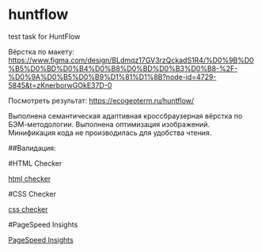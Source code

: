 # huntflow
test task for HuntFlow

Вёрстка по макету: 
https://www.figma.com/design/BLdmqz17GV3rzQckadS1R4/%D0%9B%D0%B5%D0%BD%D0%B4%D0%B8%D0%BD%D0%B3%D0%B8-%2F-%D0%9A%D0%B5%D0%B9%D1%81%D1%8B?node-id=4729-5845&t=zKnerborwGOkE37D-0

Посмотреть результат: 
https://ecogeoterm.ru/huntflow/

Выполнена семантическая адаптивная кроссбраузерная вёрстка по БЭМ-методологии.
Выполнена оптимизация изображений.
Минификация кода не производилась для удобства чтения.

##Валидация:

#HTML Checker

[html checker](https://validator.w3.org/nu/?doc=https%3A%2F%2Fecogeoterm.ru%2Fhuntflow%2F)


#CSS Checker

[css checker](https://jigsaw.w3.org/css-validator/validator?uri=https%3A%2F%2Fecogeoterm.ru%2Fhuntflow%2Fassets%2Fstyle%2Fstyle.css&profile=css3svg&usermedium=all&warning=1&vextwarning=&lang=ru)


#PageSpeed Insights

[PageSpeed Insights](https://i.imgur.com/0g9y0wE.png)


